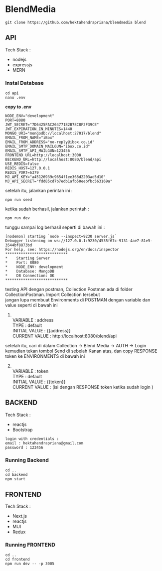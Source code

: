 # BlendMedia
```
git clone https://github.com/hektahendrapriana/blendmedia blend
```

## API
Tech Stack :
* nodejs
* expressjs
* MERN


### Instal Database
```
cd api
nano .env
```

**copy to .env**
```
NODE_ENV="development"
PORT=8080
JWT_SECRET="7D6425FAC26477182B78C8F2F39CE"
JWT_EXPIRATION_IN_MINUTES=1440
MONGO_URI="mongodb://localhost:27017/blend"
EMAIL_FROM_NAME="iBox"
EMAIL_FROM_ADDRESS="no-reply@ibox.co.id"
EMAIL_SMTP_DOMAIN_MAILGUN="ibox.co.id"
EMAIL_SMTP_API_MAILGUN=123456
FRONTEND_URL=http://localhost:3000
BECKEND_URL=http://localhost:8080/blend/api
USE_REDIS=false
REDIS_HOST=127.0.0.1
REDIS_PORT=6379
MJ_API_KEY="a45126939c9654f1ee368d2203ad5d10"
MJ_API_SECRET="fdd85cd7b7edb1afb50eebfbc563169a"
```

setelah itu, jalankan perintah ini :
```
npm run seed
```

ketika sudah berhasil, jalankan perintah :
```
npm run dev
```

tunggu sampai log berhasil seperti di bawah ini :

```
[nodemon] starting `node --inspect=9230 server.js`
Debugger listening on ws://127.0.0.1:9230/4535f67c-9131-4ae7-81e5-3544bf8873bd
For help, see: https://nodejs.org/en/docs/inspector
****************************
*    Starting Server
*    Port: 8080
*    NODE_ENV: development
*    Database: MongoDB
*    DB Connection: OK
****************************
```

testing API dengan postman, Collection Postman ada di folder CollectionPostman. Import Collection tersebut\
jangan lupa membuat Environments di POSTMAN dengan variable dan value seperti di bawah ini 

1. \
VARIABLE : address\
TYPE : default \
INITIAL VALUE : {{address}} \
CURRENT VALUE : http://localhost:8080/blend/api

setelah itu, cari di dalam Collection -> Blend Media -> AUTH -> Login \
kemudian tekan tombol Send di sebelah Kanan atas, dan copy RESPONSE token ke ENVIRONMENTS di bawah ini 

2. \
VARIABLE : token\
TYPE : default \
INITIAL VALUE : {{token}} \
CURRENT VALUE : (isi dengan RESPONSE token ketika sudah login )

## BACKEND
Tech Stack :
* reactjs
* Bootstrap

```
login with credentials :
email : hektahendrapriana@gmail.com
password : 123456
```

### Running Backend
```
cd ..
cd backend
npm start
```

## FRONTEND
Tech Stack :
* Next.js
* reactjs
* MUI
* Redux

### Running FRONTEND
```
cd ..
cd frontend
npm run dev -- -p 3005
```

